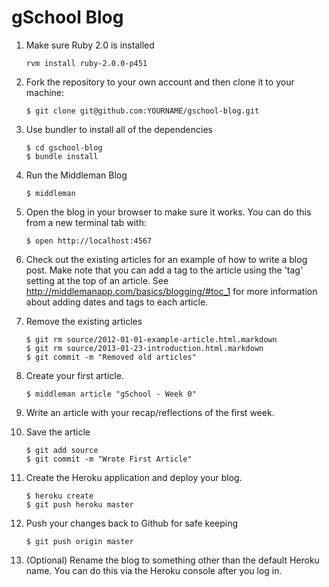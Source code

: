 # gSchool Blog

1. Make sure Ruby 2.0 is installed

	```
	rvm install ruby-2.0.0-p451
	```

1. Fork the repository to your own account and then clone it to your machine:

	```
	$ git clone git@github.com:YOURNAME/gschool-blog.git
	```

1. Use bundler to install all of the dependencies

	```
	$ cd gschool-blog
	$ bundle install
	```

1. Run the Middleman Blog

	```
	$ middleman
	```

1. Open the blog in your browser to make sure it works.  You can do this from a new terminal tab with:

	```
	$ open http://localhost:4567
	```

1. Check out the existing articles for an example of how to write a blog post. Make note that you can
add a tag to the article using the 'tag' setting at the top of an article. See http://middlemanapp.com/basics/blogging/#toc_1
for more information about adding dates and tags to each article.

1. Remove the existing articles

	```
	$ git rm source/2012-01-01-example-article.html.markdown
	$ git rm source/2013-01-23-introduction.html.markdown
	$ git commit -m "Removed old articles"
	```

1. Create your first article.

	```
	$ middleman article "gSchool - Week 0"
	```

1. Write an article with your recap/reflections of the first week.

1. Save the article

	```
	$ git add source
	$ git commit -m "Wrote First Article"
	```

1. Create the Heroku application and deploy your blog.

	```
	$ heroku create
	$ git push heroku master
	```

1. Push your changes back to Github for safe keeping

	```
	$ git push origin master
	```

1. (Optional) Rename the blog to something other than the default Heroku name. You can do this via the Heroku console after you log in.
